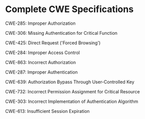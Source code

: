 

# Complete CWE Specifications

CWE-285: Improper Authorization

CWE-306: Missing Authentication for Critical Function

CWE-425: Direct Request ('Forced Browsing')

CWE-284: Improper Access Control

CWE-863: Incorrect Authorization

CWE-287: Improper Authentication

CWE-639: Authorization Bypass Through User-Controlled Key

CWE-732: Incorrect Permission Assignment for Critical Resource

CWE-303: Incorrect Implementation of Authentication Algorithm

CWE-613: Insufficient Session Expiration